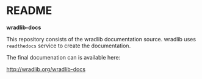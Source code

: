 # README #

**wradlib-docs**

This repository consists of the wradlib documentation source. wradlib uses `readthedocs` service to create the documentation.

The final documenation can is available here:

http://wradlib.org/wradlib-docs
